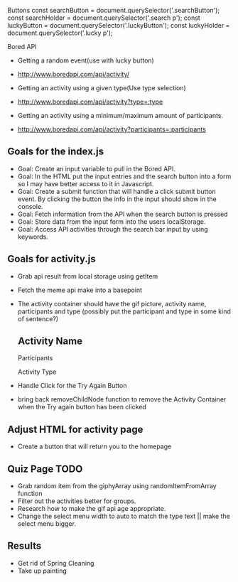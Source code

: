 Buttons 
const searchButton = document.querySelector('.searchButton');
const searchHolder = document.querySelector('.search p');
const luckyButton = document.querySelector('.luckyButton');
const luckyHolder = document.querySelector('.lucky p');

Bored API
- Getting a random event(use with lucky button)
- http://www.boredapi.com/api/activity/

- Getting an activity using a given type(Use type selection)
- http://www.boredapi.com/api/activity?type=:type

- Getting an activity using a minimum/maximum amount of participants. 
- http://www.boredapi.com/api/activity?participants=:participants


## Goals for the index.js

- Goal: Create an input variable to pull in the Bored API.
- Goal: In the HTML put the input entries and the search button into a form so I may have better access to it in Javascript.
- Goal: Create a submit function that will handle a click submit button event. By clicking the button the info in the input should show in the console. 
- Goal: Fetch information from the API when the search button is pressed
- Goal: Store data from the input form into the users localStorage. 
- Goal: Access API activities through the search bar input by using keywords.

## Goals for activity.js
- Grab api result from local storage using getItem
- Fetch the meme api make into a basepoint
- The activity container should have the gif picture, activity name, participants and type
    (possibly put the participant and type in some kind of sentence?)
    <div>
    <h2>Activity Name</h2>
    <p>Participants</p>
    <p>Activity Type</p>

- Handle Click for the Try Again Button
- bring back removeChildNode function to remove the Activity Container when the Try again button has been clicked
## Adjust HTML for activity page
- Create a button that will return you to the homepage


## Quiz Page TODO
- Grab random item from the giphyArray using randomItemFromArray function
- Filter out the activities better for groups. 
- Research how to make the gif api age appropriate. 
- Change the select menu width to auto to match the type text || make the select menu bigger. 

## Results
- Get rid of Spring Cleaning
- Take up painting

